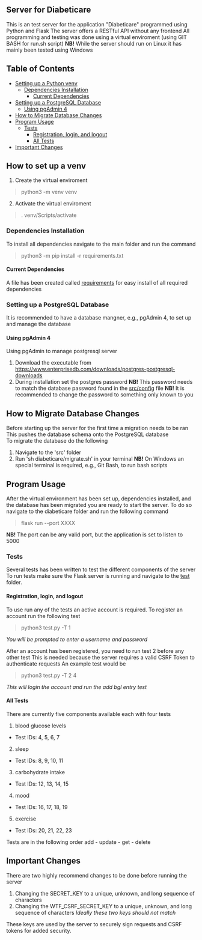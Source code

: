## Server for Diabeticare 
This is an test server for the application "Diabeticare" programmed using Python and Flask 
The server offers a RESTful API without any frontend
All programming and testing was done using a virtual enviroment (using GIT BASH for run.sh script)
**NB!** While the server should run on Linux it has mainly been tested using Windows

## Table of Contents
- [Setting up a Python venv](#setting-up-a-postgresql-database)
  - [Dependencies Installation](#dependencies-installation)
    - [Current Dependencies](#current-dependencies)
- [Setting up a PostgreSQL Database](#setting-up-a-postgresql-database)
  - [Using pgAdmin 4](#using-pgadmin-4)
- [How to Migrate Database Changes](#how-to-migrate-database-changes)
- [Program Usage](#program-usage)
  - [Tests](#tests)
    - [Registration, login, and logout](#registration-login-and-logout)
    - [All Tests](#all-tests)
- [Important Changes](#important-changes)

## How to set up a venv
1. Create the virtual enviroment
> python3 -m venv venv
2. Activate the virtual enviroment
> . venv/Scripts/activate

### Dependencies Installation
To install all dependencies navigate to the main folder and run the command
> python3 -m pip install -r requirements.txt

#### Current Dependencies
A file has been created called [requirements](requirements.txt) for easy install of all required dependencies  

### Setting up a PostgreSQL Database
It is recommended to have a database mangner, e.g., pgAdmin 4, to set up and manage the database
  
#### Using pgAdmin 4
Using pgAdmin to manage postgresql server 
1. Download the executable from https://www.enterprisedb.com/downloads/postgres-postgresql-downloads
2. During installation set the postgres password
**NB!** This password needs to match the database password found in the [src/config](config.py) file
**NB!** It is recommended to change the password to something only known to you

## How to Migrate Database Changes
Before starting up the server for the first time a migration needs to be ran
This pushes the database schema onto the PostgreSQL database  
To migrate the database do the following
1. Navigate to the 'src' folder
2. Run 'sh diabeticare/migrate.sh' in your terminal
**NB!** On Windows an special terminal is required, e.g., Git Bash, to run bash scripts

## Program Usage
After the virtual environment has been set up, dependencies installed, and the database has been migrated you are ready to start the server.
To do so navigate to the diabeticare folder and run the following command
> flask run --port XXXX  
  
**NB!** The port can be any valid port, but the application is set to listen to 5000

### Tests
Several tests has been written to test the different components of the server
To run tests make sure the Flask server is running and navigate to the [test](test/) folder.

#### Registration, login, and logout
To use run any of the tests an active account is required. To register an account run the following test
> python3 test.py -T 1
  
*You will be prompted to enter a username and password*

After an account has been registered, you need to run test 2 before any other test
This is needed because the server requires a valid CSRF Token to authenticate requests
An example test would be
> python3 test.py -T 2 4
  
*This will login the account and run the add bgl entry test*

#### All Tests
There are currently five components available each with four tests
1. blood glucose levels
  - Test IDs: 4, 5, 6, 7
2. sleep
  - Test IDs: 8, 9, 10, 11
3. carbohydrate intake
  - Test IDs: 12, 13, 14, 15
4. mood
  - Test IDs: 16, 17, 18, 19
5. exercise
  - Test IDs: 20, 21, 22, 23

Tests are in the following order
add - update - get - delete

## Important Changes
There are two highly recommend changes to be done before running the server
1. Changing the SECRET_KEY to a unique, unknown, and long sequence of characters
2. Changing the WTF_CSRF_SECRET_KEY to a unique, unknown, and long sequence of characters
*Ideally these two keys should not match*
  
These keys are used by the server to securely sign requests and CSRF tokens for added security.
